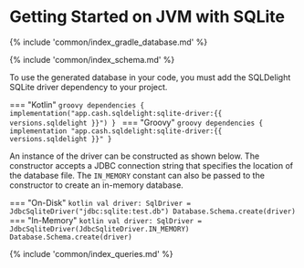 # Getting Started on JVM with SQLite

{% include 'common/index_gradle_database.md' %}

{% include 'common/index_schema.md' %}

To use the generated database in your code, you must add the SQLDelight SQLite driver dependency to
your project.

=== "Kotlin"
    ```groovy
    dependencies {
      implementation("app.cash.sqldelight:sqlite-driver:{{ versions.sqldelight }}")
    }
    ```
=== "Groovy"
    ```groovy
    dependencies {
      implementation "app.cash.sqldelight:sqlite-driver:{{ versions.sqldelight }}"
    }
    ```

An instance of the driver can be constructed as shown below. The constructor accepts a JDBC 
connection string that specifies the location of the database file. The `IN_MEMORY`
constant can also be passed to the constructor to create an in-memory database.

=== "On-Disk"
    ```kotlin
    val driver: SqlDriver = JdbcSqliteDriver("jdbc:sqlite:test.db")
    Database.Schema.create(driver)
    ```
=== "In-Memory"
    ```kotlin
    val driver: SqlDriver = JdbcSqliteDriver(JdbcSqliteDriver.IN_MEMORY)
    Database.Schema.create(driver)
    ```

{% include 'common/index_queries.md' %}
